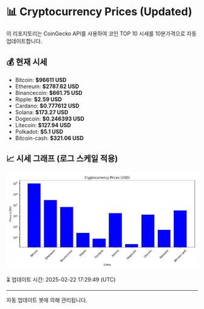 
# 📊 Cryptocurrency Prices (Updated)

이 리포지토리는 CoinGecko API를 사용하여 코인 TOP 10 시세를 10분가격으로 자동 업데이트합니다.

## 💰 현재 시세
- Bitcoin: **$96611 USD**
- Ethereum: **$2787.62 USD**
- Binancecoin: **$661.75 USD**
- Ripple: **$2.59 USD**
- Cardano: **$0.777612 USD**
- Solana: **$173.27 USD**
- Dogecoin: **$0.246393 USD**
- Litecoin: **$127.94 USD**
- Polkadot: **$5.1 USD**
- Bitcoin-cash: **$321.06 USD**

## 📈 시세 그래프 (로그 스케일 적용)
![Crypto Prices](crypto_prices.png)

⏳ 업데이트 시간: 2025-02-22 17:29:49 (UTC)

---
자동 업데이트 봇에 의해 관리됩니다.
